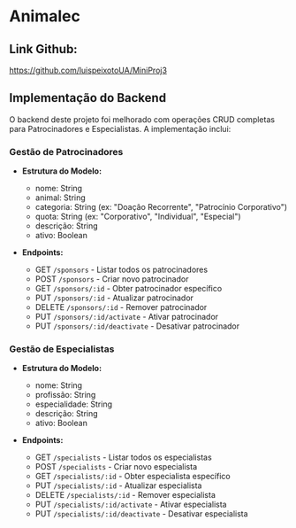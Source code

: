 # Animalec

## Link Github:
https://github.com/luispeixotoUA/MiniProj3

## Implementação do Backend
O backend deste projeto foi melhorado com operações CRUD completas para Patrocinadores e Especialistas. A implementação inclui:

### Gestão de Patrocinadores
- **Estrutura do Modelo:**
  - nome: String
  - animal: String
  - categoria: String (ex: "Doação Recorrente", "Patrocínio Corporativo")
  - quota: String (ex: "Corporativo", "Individual", "Especial")
  - descrição: String
  - ativo: Boolean

- **Endpoints:**
  - GET `/sponsors` - Listar todos os patrocinadores
  - POST `/sponsors` - Criar novo patrocinador
  - GET `/sponsors/:id` - Obter patrocinador específico
  - PUT `/sponsors/:id` - Atualizar patrocinador
  - DELETE `/sponsors/:id` - Remover patrocinador
  - PUT `/sponsors/:id/activate` - Ativar patrocinador
  - PUT `/sponsors/:id/deactivate` - Desativar patrocinador

### Gestão de Especialistas
- **Estrutura do Modelo:**
  - nome: String
  - profissão: String
  - especialidade: String
  - descrição: String
  - ativo: Boolean

- **Endpoints:**
  - GET `/specialists` - Listar todos os especialistas
  - POST `/specialists` - Criar novo especialista
  - GET `/specialists/:id` - Obter especialista específico
  - PUT `/specialists/:id` - Atualizar especialista
  - DELETE `/specialists/:id` - Remover especialista
  - PUT `/specialists/:id/activate` - Ativar especialista
  - PUT `/specialists/:id/deactivate` - Desativar especialista


